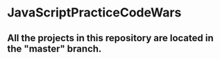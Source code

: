 # JavaScriptPracticeCodeWars


## All the projects in this repository are located in the "master" branch. 
